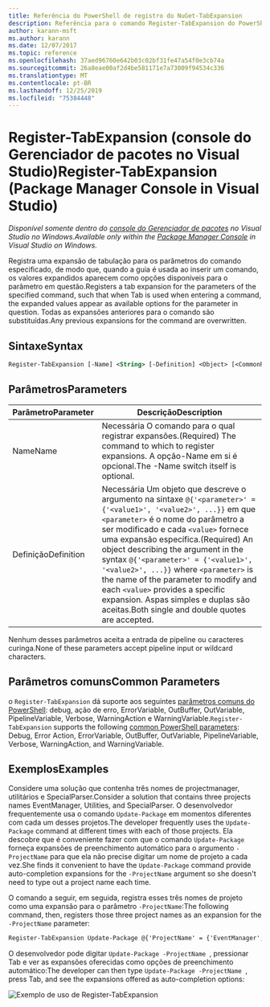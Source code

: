 ```yaml
---
title: Referência do PowerShell de registro do NuGet-TabExpansion
description: Referência para o comando Register-TabExpansion do PowerShell no console do Gerenciador de pacotes NuGet no Visual Studio.
author: karann-msft
ms.author: karann
ms.date: 12/07/2017
ms.topic: reference
ms.openlocfilehash: 37aed96760e642b03c02bf31fe47a54f0e3cb74a
ms.sourcegitcommit: 26a8eae00af2d4be581171e7a73009f94534c336
ms.translationtype: MT
ms.contentlocale: pt-BR
ms.lasthandoff: 12/25/2019
ms.locfileid: "75384448"
---
```

# <a name="register-tabexpansion-package-manager-console-in-visual-studio"></a><span data-ttu-id="df04e-103">Register-TabExpansion (console do Gerenciador de pacotes no Visual Studio)</span><span class="sxs-lookup"><span data-stu-id="df04e-103">Register-TabExpansion (Package Manager Console in Visual Studio)</span></span>

<span data-ttu-id="df04e-104">*Disponível somente dentro do [console do Gerenciador de pacotes](../../consume-packages/install-use-packages-powershell.md) no Visual Studio no Windows.*</span><span class="sxs-lookup"><span data-stu-id="df04e-104">*Available only within the [Package Manager Console](../../consume-packages/install-use-packages-powershell.md) in Visual Studio on Windows.*</span></span>

<span data-ttu-id="df04e-105">Registra uma expansão de tabulação para os parâmetros do comando especificado, de modo que, quando a guia é usada ao inserir um comando, os valores expandidos aparecem como opções disponíveis para o parâmetro em questão.</span><span class="sxs-lookup"><span data-stu-id="df04e-105">Registers a tab expansion for the parameters of the specified command, such that when Tab is used when entering a command, the expanded values appear as available options for the parameter in question.</span></span> <span data-ttu-id="df04e-106">Todas as expansões anteriores para o comando são substituídas.</span><span class="sxs-lookup"><span data-stu-id="df04e-106">Any previous expansions for the command are overwritten.</span></span>

## <a name="syntax"></a><span data-ttu-id="df04e-107">Sintaxe</span><span class="sxs-lookup"><span data-stu-id="df04e-107">Syntax</span></span>

```ps
Register-TabExpansion [-Name] <String> [-Definition] <Object> [<CommonParameters>]
```

## <a name="parameters"></a><span data-ttu-id="df04e-108">Parâmetros</span><span class="sxs-lookup"><span data-stu-id="df04e-108">Parameters</span></span>

| <span data-ttu-id="df04e-109">Parâmetro</span><span class="sxs-lookup"><span data-stu-id="df04e-109">Parameter</span></span> | <span data-ttu-id="df04e-110">Descrição</span><span class="sxs-lookup"><span data-stu-id="df04e-110">Description</span></span> |
| --- | --- |
| <span data-ttu-id="df04e-111">Name</span><span class="sxs-lookup"><span data-stu-id="df04e-111">Name</span></span> | <span data-ttu-id="df04e-112">Necessária O comando para o qual registrar expansões.</span><span class="sxs-lookup"><span data-stu-id="df04e-112">(Required) The command to which to register expansions.</span></span> <span data-ttu-id="df04e-113">A opção-Name em si é opcional.</span><span class="sxs-lookup"><span data-stu-id="df04e-113">The -Name switch itself is optional.</span></span> |
| <span data-ttu-id="df04e-114">Definição</span><span class="sxs-lookup"><span data-stu-id="df04e-114">Definition</span></span> | <span data-ttu-id="df04e-115">Necessária Um objeto que descreve o argumento na sintaxe `@{'<parameter>' = {'<value1>', '<value2>', ...}}` em que `<parameter>` é o nome do parâmetro a ser modificado e cada `<value>` fornece uma expansão específica.</span><span class="sxs-lookup"><span data-stu-id="df04e-115">(Required) An object describing the argument in the syntax `@{'<parameter>' = {'<value1>', '<value2>', ...}}` where `<parameter>` is the name of the parameter to modify and each `<value>` provides a specific expansion.</span></span> <span data-ttu-id="df04e-116">Aspas simples e duplas são aceitas.</span><span class="sxs-lookup"><span data-stu-id="df04e-116">Both single and double quotes are accepted.</span></span> |

<span data-ttu-id="df04e-117">Nenhum desses parâmetros aceita a entrada de pipeline ou caracteres curinga.</span><span class="sxs-lookup"><span data-stu-id="df04e-117">None of these parameters accept pipeline input or wildcard characters.</span></span>

## <a name="common-parameters"></a><span data-ttu-id="df04e-118">Parâmetros comuns</span><span class="sxs-lookup"><span data-stu-id="df04e-118">Common Parameters</span></span>

<span data-ttu-id="df04e-119">o `Register-TabExpansion` dá suporte aos seguintes [parâmetros comuns do PowerShell](https://go.microsoft.com/fwlink/?LinkID=113216): debug, ação de erro, ErrorVariable, OutBuffer, OutVariable, PipelineVariable, Verbose, WarningAction e WarningVariable.</span><span class="sxs-lookup"><span data-stu-id="df04e-119">`Register-TabExpansion` supports the following [common PowerShell parameters](https://go.microsoft.com/fwlink/?LinkID=113216): Debug, Error Action, ErrorVariable, OutBuffer, OutVariable, PipelineVariable, Verbose, WarningAction, and WarningVariable.</span></span>

## <a name="examples"></a><span data-ttu-id="df04e-120">Exemplos</span><span class="sxs-lookup"><span data-stu-id="df04e-120">Examples</span></span>

<span data-ttu-id="df04e-121">Considere uma solução que contenha três nomes de projectmanager, utilitários e SpecialParser.</span><span class="sxs-lookup"><span data-stu-id="df04e-121">Consider a solution that contains three projects names EventManager, Utilities, and SpecialParser.</span></span> <span data-ttu-id="df04e-122">O desenvolvedor frequentemente usa o comando `Update-Package` em momentos diferentes com cada um desses projetos.</span><span class="sxs-lookup"><span data-stu-id="df04e-122">The developer frequently uses the `Update-Package` command at different times with each of those projects.</span></span> <span data-ttu-id="df04e-123">Ela descobre que é conveniente fazer com que o comando `Update-Package` forneça expansões de preenchimento automático para o argumento `-ProjectName` para que ela não precise digitar um nome de projeto a cada vez.</span><span class="sxs-lookup"><span data-stu-id="df04e-123">She finds it convenient to have the `Update-Package` command provide auto-completion expansions for the `-ProjectName` argument so she doesn't need to type out a project name each time.</span></span> 

<span data-ttu-id="df04e-124">O comando a seguir, em seguida, registra esses três nomes de projeto como uma expansão para o parâmetro `-ProjectName`:</span><span class="sxs-lookup"><span data-stu-id="df04e-124">The following command, then, registers those three project names as an expansion for the `-ProjectName` parameter:</span></span>

```ps
Register-TabExpansion Update-Package @{'ProjectName' = {'EventManager', 'Utilities', 'SpecialParser'}}    
```

<span data-ttu-id="df04e-125">O desenvolvedor pode digitar `Update-Package -ProjectName `, pressionar Tab e ver as expansões oferecidas como opções de preenchimento automático:</span><span class="sxs-lookup"><span data-stu-id="df04e-125">The developer can then type `Update-Package -ProjectName `, press Tab, and see the expansions offered as auto-completion options:</span></span>

![Exemplo de uso de Register-TabExpansion](media/Register-TabExpansion-Example.png)
